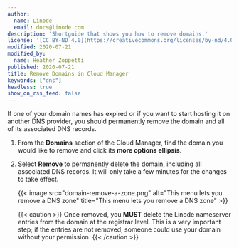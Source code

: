 ```yaml
---
author:
  name: Linode
  email: docs@linode.com
description: 'Shortguide that shows you how to remove domains.'
license: '[CC BY-ND 4.0](https://creativecommons.org/licenses/by-nd/4.0)'
modified: 2020-07-21
modified_by:
  name: Heather Zoppetti
published: 2020-07-21
title: Remove Domains in Cloud Manager
keywords: ["dns"]
headless: true
show_on_rss_feed: false
---
```


If one of your domain names has expired or if you want to start hosting it on another DNS provider, you should permanently remove the domain and all of its associated DNS records.

1.  From the **Domains** section of the Cloud Manager, find the domain you would like to remove and click its **more options ellipsis**.

1.  Select **Remove** to permanently delete the domain, including all associated DNS records. It will only take a few minutes for the changes to take effect.

    {{< image src="domain-remove-a-zone.png" alt="This menu lets you remove a DNS zone" title="This menu lets you remove a DNS zone" >}}

    {{< caution >}}
Once removed, you **MUST** delete the Linode nameserver entries from the domain at the registrar level. This is a very important step; if the entries are not removed, someone could use your domain without your permission.
{{< /caution >}}
